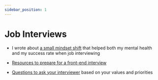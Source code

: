```yaml
---
sidebar_position: 1
---
```


# Job Interviews

- I wrote about [a small mindset shift](https://blog.caitlinfloyd.com/job-hunting-as-a-junior-developer) that helped both my mental health and my success rate when job interviewing

- [Resources to prepare for a front-end interview](https://twitter.com/RandallKanna/status/1279205300004777984)

- [Questions to ask your interviewer](https://www.keyvalues.com/culture-queries) based on your values and priorities
